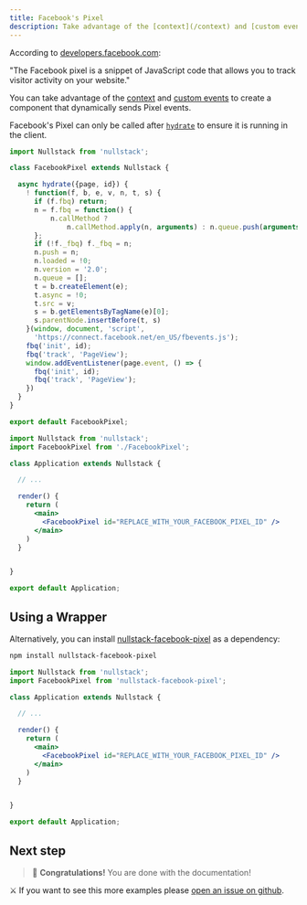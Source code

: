 ```yaml
---
title: Facebook's Pixel
description: Take advantage of the [context](/context) and [custom events](/context-page) to create a component that dynamically sends Pixel events
---
```


According to [developers.facebook.com](https://developers.facebook.com/docs/facebook-pixel/):

"The Facebook pixel is a snippet of JavaScript code that allows you to track visitor activity on your website."

You can take advantage of the [context](/context) and [custom events](/context-page) to create a component that dynamically sends Pixel events.

Facebook's Pixel can only be called after [`hydrate`](/full-stack-lifecycle) to ensure it is running in the client.

```jsx
import Nullstack from 'nullstack';

class FacebookPixel extends Nullstack {

  async hydrate({page, id}) {
    ! function(f, b, e, v, n, t, s) {
      if (f.fbq) return;
      n = f.fbq = function() {
          n.callMethod ?
              n.callMethod.apply(n, arguments) : n.queue.push(arguments)
      };
      if (!f._fbq) f._fbq = n;
      n.push = n;
      n.loaded = !0;
      n.version = '2.0';
      n.queue = [];
      t = b.createElement(e);
      t.async = !0;
      t.src = v;
      s = b.getElementsByTagName(e)[0];
      s.parentNode.insertBefore(t, s)
    }(window, document, 'script',
      'https://connect.facebook.net/en_US/fbevents.js');
    fbq('init', id);
    fbq('track', 'PageView');
    window.addEventListener(page.event, () => {
      fbq('init', id);
      fbq('track', 'PageView');
    })
  }
}

export default FacebookPixel;
```

```jsx
import Nullstack from 'nullstack';
import FacebookPixel from './FacebookPixel';

class Application extends Nullstack {

  // ...

  render() {
    return (
      <main>
        <FacebookPixel id="REPLACE_WITH_YOUR_FACEBOOK_PIXEL_ID" />
      </main>
    )
  }


}

export default Application;
```

## Using a Wrapper

Alternatively, you can install [nullstack-facebook-pixel](https://github.com/Mortaro/nullstack-facebook-pixel) as a dependency:

```sh
npm install nullstack-facebook-pixel
```

```jsx
import Nullstack from 'nullstack';
import FacebookPixel from 'nullstack-facebook-pixel';

class Application extends Nullstack {

  // ...

  render() {
    return (
      <main>
        <FacebookPixel id="REPLACE_WITH_YOUR_FACEBOOK_PIXEL_ID" />
      </main>
    )
  }


}

export default Application;
```

## Next step

> 🎉 **Congratulations!** You are done with the documentation!

⚔ If you want to see this more examples please [open an issue on github](https://github.com/nullstack/nullstack/issues).